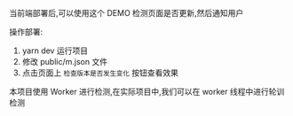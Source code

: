 当前端部署后,可以使用这个 DEMO 检测页面是否更新,然后通知用户

操作部署:

1. yarn dev 运行项目
2. 修改 public/m.json 文件
3. 点击页面上 `检查版本是否发生变化` 按钮查看效果

本项目使用 Worker 进行检测,在实际项目中,我们可以在 worker 线程中进行轮训检测
